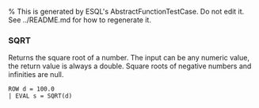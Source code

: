 % This is generated by ESQL's AbstractFunctionTestCase. Do not edit it. See ../README.md for how to regenerate it.

### SQRT
Returns the square root of a number. The input can be any numeric value, the return value is always a double.
Square roots of negative numbers and infinities are null.

```esql
ROW d = 100.0
| EVAL s = SQRT(d)
```
